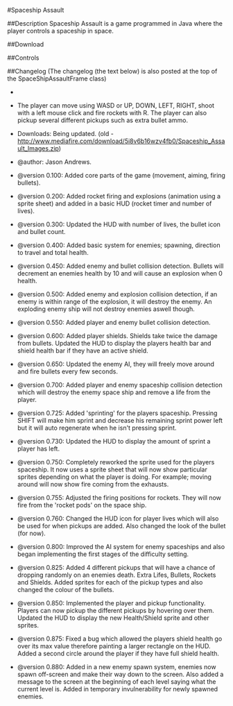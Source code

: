 #Spaceship Assault

##Description
Spaceship Assault is a game programmed in Java where the player controls a spaceship in space.


##Download

##Controls

##Changelog
(The changelog (the text below) is also posted at the top of the SpaceShipAssaultFrame class)

 *  
 * The player can move using WASD or UP, DOWN, LEFT, RIGHT, shoot with a left mouse click and fire rockets with R. The player can also pickup several different pickups such as extra bullet ammo.
  
 * Downloads: Being updated. (old - http://www.mediafire.com/download/5i8v6b16wzv4fb0/Spaceship_Assault_Images.zip)
 
 * @author: Jason Andrews.
 * @version 0.100: Added core parts of the game (movement, aiming, firing bullets). 
 * @version 0.200: Added rocket firing and explosions (animation using a sprite sheet) and added in a basic HUD (rocket timer and number of lives).
 * @version 0.300: Updated the HUD with number of lives, the bullet icon and bullet count.
 * @version 0.400: Added basic system for enemies; spawning, direction to travel and total health.
 * @version 0.450: Added enemy and bullet collision detection. Bullets will decrement an enemies health by 10 and will cause an explosion when 0 health.
 * @version 0.500: Added enemy and explosion collision detection, if an enemy is within range of the explosion, it will destroy the enemy. An exploding enemy ship will not destroy enemies aswell though.
 * @version 0.550: Added player and enemy bullet collision detection. 
 * @version 0.600: Added player shields. Shields take twice the damage from bullets. Updated the HUD to display the players health bar and shield health bar if they have an active shield. 
 * @version 0.650: Updated the enemy AI, they will freely move around and fire bullets every few seconds.
 * @version 0.700: Added player and enemy spaceship collision detection which will destroy the enemy space ship and remove a life from the player.
 * @version 0.725: Added 'sprinting' for the players spaceship. Pressing SHIFT will make him sprint and decrease his remaining sprint power left but it will auto regenerate when he isn't pressing sprint.
 * @version 0.730: Updated the HUD to display the amount of sprint a player has left. 
 * @version 0.750: Completely reworked the sprite used for the players spaceship. It now uses a sprite sheet that will now show particular sprites depending on what the player is doing. For example; moving around will now show fire coming from the exhausts.
 * @version 0.755: Adjusted the firing positions for rockets. They will now fire from the 'rocket pods' on the space ship.
 * @version 0.760: Changed the HUD icon for player lives which will also be used for when pickups are added. Also changed the look of the bullet (for now).
 * @version 0.800: Improved the AI system for enemy spaceships and also began implementing the first stages of the difficulty setting.
 * @version 0.825: Added 4 different pickups that will have a chance of dropping randomly on an enemies death. Extra Lifes, Bullets, Rockets and Shields. Added sprites for each of the pickup types and also changed the colour of the bullets.
 * @version 0.850: Implemented the player and pickup functionality. Players can now pickup the different pickups by hovering over them. Updated the HUD to display the new Health/Shield sprite and other sprites.
 * @version 0.875: Fixed a bug which allowed the players shield health go over its max value therefore painting a larger rectangle on the HUD. Added a second circle around the player if they have full shield health.
 * @version 0.880: Added in a new enemy spawn system, enemies now spawn off-screen and make their way down to the screen. Also added a message to the screen at the beginning of each level saying what the current level is. Added in temporary invulnerability for newly spawned enemies. 

